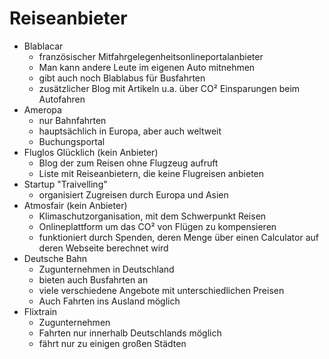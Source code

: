 # Reiseanbieter

- Blablacar
  - französischer Mitfahrgelegenheitsonlineportalanbieter
  - Man kann andere Leute im eigenen Auto mitnehmen
  - gibt auch noch Blablabus für Busfahrten
  - zusätzlicher Blog mit Artikeln u.a. über CO² Einsparungen beim Autofahren
- Ameropa
  - nur Bahnfahrten
  - hauptsächlich in Europa, aber auch weltweit
  - Buchungsportal
- Fluglos Glücklich (kein Anbieter)
  - Blog der zum Reisen ohne Flugzeug aufruft
  - Liste mit Reiseanbietern, die keine Flugreisen anbieten
- Startup "Traivelling"
  - organisiert Zugreisen durch Europa und Asien
- Atmosfair (kein Anbieter)
  - Klimaschutzorganisation, mit dem Schwerpunkt Reisen
  - Onlineplattform um das CO² von Flügen zu kompensieren
  - funktioniert durch Spenden, deren Menge über einen Calculator auf deren Webseite berechnet wird
- Deutsche Bahn
  - Zugunternehmen in Deutschland
  - bieten auch Busfahrten an
  - viele verschiedene Angebote mit unterschiedlichen Preisen
  - Auch Fahrten ins Ausland möglich
- Flixtrain
  - Zugunternehmen
  - Fahrten nur innerhalb Deutschlands möglich
  - fährt nur zu einigen großen Städten
